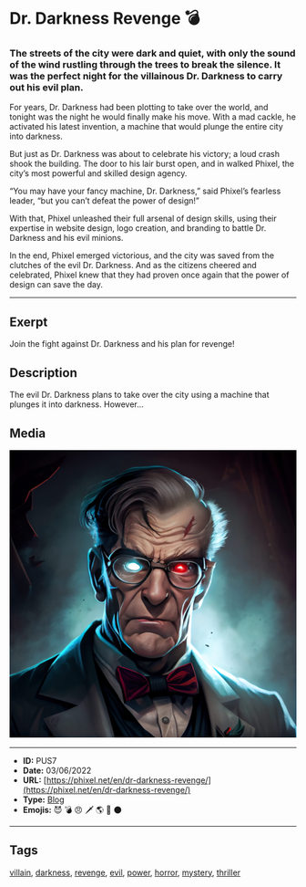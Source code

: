 # Dr. Darkness Revenge 💣
### The streets of the city were dark and quiet, with only the sound of the wind rustling through the trees to break the silence. It was the perfect night for the villainous Dr. Darkness to carry out his evil plan.

For years, Dr. Darkness had been plotting to take over the world, and tonight was the night he would finally make his move. With a mad cackle, he activated his latest invention, a machine that would plunge the entire city into darkness.

But just as Dr. Darkness was about to celebrate his victory; a loud crash shook the building. The door to his lair burst open, and in walked Phixel, the city’s most powerful and skilled design agency.

“You may have your fancy machine, Dr. Darkness,” said Phixel’s fearless leader, “but you can’t defeat the power of design!”

With that, Phixel unleashed their full arsenal of design skills, using their expertise in website design, logo creation, and branding to battle Dr. Darkness and his evil minions.

In the end, Phixel emerged victorious, and the city was saved from the clutches of the evil Dr. Darkness. And as the citizens cheered and celebrated, Phixel knew that they had proven once again that the power of design can save the day.


------------
## Exerpt
Join the fight against Dr. Darkness and his plan for revenge!
## Description
The evil Dr. Darkness plans to take over the city using a machine that plunges it into darkness. However...
## Media
<img src="media/dr.darkness-revenge.jpg">

------------
- **ID:** PUS7
- **Date:** 03/06/2022
- **URL:** [https://phixel.net/en/dr-darkness-revenge/](https://phixel.net/en/dr-darkness-revenge/)
- **Type:** [Blog](#blog)
- **Emojis:** 😈 💣 😠 🗡 🌎 🖤 🌑

------------
## Tags
[villain](#villain), [darkness](#darkness), [revenge](#revenge), [evil](#evil), [power](#power), [horror](#horror), [mystery](#mystery), [thriller](#thriller)
